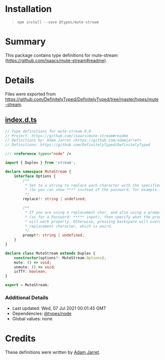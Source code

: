 # Installation
> `npm install --save @types/mute-stream`

# Summary
This package contains type definitions for mute-stream (https://github.com/isaacs/mute-stream#readme).

# Details
Files were exported from https://github.com/DefinitelyTyped/DefinitelyTyped/tree/master/types/mute-stream.
## [index.d.ts](https://github.com/DefinitelyTyped/DefinitelyTyped/tree/master/types/mute-stream/index.d.ts)
````ts
// Type definitions for mute-stream 0.0
// Project: https://github.com/isaacs/mute-stream#readme
// Definitions by: Adam Jarret <https://github.com/adamjarret>
// Definitions: https://github.com/DefinitelyTyped/DefinitelyTyped

/// <reference types="node" />

import { Duplex } from 'stream';

declare namespace MuteStream {
    interface Options {
        /**
         * Set to a string to replace each character with the specified string when muted.
         * (So you can show **** instead of the password, for example.)
         */
        replace?: string | undefined;

        /**
         * If you are using a replacement char, and also using a prompt with a readline stream
         * (as for a Password: ***** input), then specify what the prompt is so that backspace
         * will work properly. Otherwise, pressing backspace will overwrite the prompt with the
         * replacement character, which is weird.
         */
        prompt?: string | undefined;
    }
}

declare class MuteStream extends Duplex {
    constructor(options?: MuteStream.Options);
    mute: () => void;
    unmute: () => void;
    isTTY: boolean;
}

export = MuteStream;

````

### Additional Details
 * Last updated: Wed, 07 Jul 2021 00:01:45 GMT
 * Dependencies: [@types/node](https://npmjs.com/package/@types/node)
 * Global values: none

# Credits
These definitions were written by [Adam Jarret](https://github.com/adamjarret).
